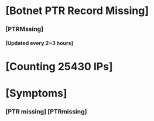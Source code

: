 # [Botnet PTR Record Missing]
### [PTRMssing]
#### [Updated every 2~3 hours]

# [Counting 25430 IPs]

# [Symptoms] 
###   [PTR missing] [PTRmissing]

